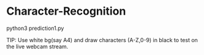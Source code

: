 # Character-Recognition

python3 prediction1.py


TIP:
Use white bg(say A4) and draw characters (A-Z,0-9) in black to test on the live webcam stream.
